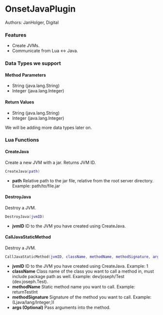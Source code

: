 # OnsetJavaPlugin
Authors: JanHolger, Digital

### Features
* Create JVMs.
* Communicate from Lua <-> Java.

### Data Types we support
#### Method Parameters
* String (java.lang.String)
* Integer (java.lang.Integer)

#### Return Values
* String (java.lang.String)
* Integer (java.lang.Integer)

We will be adding more data types later on.

### Lua Functions
#### CreateJava
Create a new JVM with a jar. Returns JVM ID.
```lua
CreateJava(path)
```
* **path** Relative path to the jar file, relative from the root server directory. Example: path/to/file.jar

#### DestroyJava
Destroy a JVM.
```lua
DestroyJava(jvmID)
```
* **jvmID** ID to the JVM you have created using CreateJava.

#### CallJavaStaticMethod
Destroy a JVM.
```lua
CallJavaStaticMethod(jvmID, className, methodName, methodSignature, args...)
```
* **jvmID** ID to the JVM you have created using CreateJava. Example: 1
* **className** Class name of the class you want to call a method in, must include package path as well. Example: dev/joseph/Test (dev.joseph.Test).
* **methodName** Static method name you want to call. Example: returnTestInt
* **methodSignature** Signature of the method you want to call. Example: (Ljava/lang/Integer;)I
* **args (Optional)** Pass arguments into the method.



